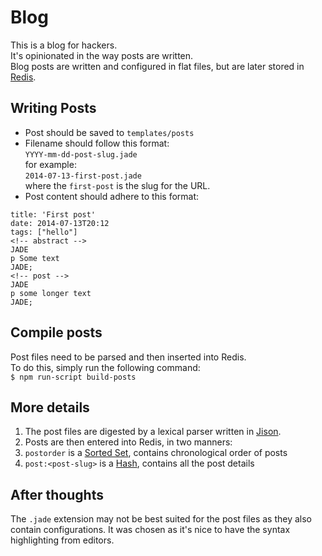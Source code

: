 Blog
====

This is a blog for hackers.  
It's opinionated in the way posts are written.  
Blog posts are written and configured in flat files, but are later stored in [Redis](http://redis.io/).

Writing Posts
-------------

* Post should be saved to `templates/posts`  
* Filename should follow this format:  
  `YYYY-mm-dd-post-slug.jade`  
  for example:  
  `2014-07-13-first-post.jade`  
  where the `first-post` is the slug for the URL.
* Post content should adhere to this format:  
```jade
title: 'First post'  
date: 2014-07-13T20:12
tags: ["hello"]
<!-- abstract -->
JADE
p Some text
JADE;
<!-- post -->
JADE
p some longer text
JADE;
```

Compile posts
-------------
Post files need to be parsed and then inserted into Redis.  
To do this, simply run the following command:  
`$ npm run-script build-posts`

More details
------------

1. The post files are digested by a lexical parser written in [Jison](http://zaach.github.io/jison/).
2. Posts are then entered into Redis, in two manners:
  1. `postorder` is a [Sorted Set](http://redis.io/commands#sorted_set), contains chronological order of posts
  2. `post:<post-slug>` is a [Hash](http://redis.io/commands#hash), contains all the post details

After thoughts
--------------
The `.jade` extension may not be best suited for the post files as they also contain configurations. It was chosen as it's nice to have the syntax highlighting from editors.
